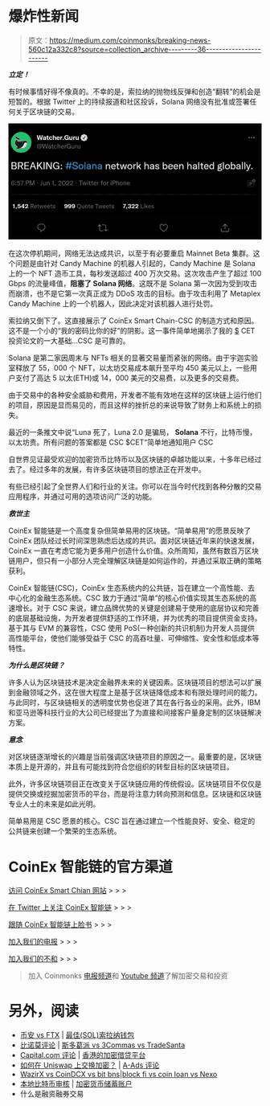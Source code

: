 # 爆炸性新闻

> 原文：<https://medium.com/coinmonks/breaking-news-560c12a332c8?source=collection_archive---------36----------------------->

***立定！***

有时候事情好得不像真的。不幸的是，索拉纳的抛物线反弹和创造“翻转”的机会是短暂的。根据 Twitter 上的持续报道和社区投诉，Solana 网络没有批准或签署任何关于区块链的交易。

![](img/50c9f62403c096dfa3e29a8997486a1d.png)

在这次停机期间，网络无法达成共识，以至于有必要重启 Mainnet Beta 集群。这个问题是由针对 Candy Machine 的机器人引起的，Candy Machine 是 Solana 上的一个 NFT 造币工具，每秒发送超过 400 万次交易。这次攻击产生了超过 100 Gbps 的流量峰值，**阻塞了 Solana 网络**。这既不是 Solana 第一次因为受到攻击而崩溃，也不是它第一次真正成为 DDoS 攻击的目标。由于攻击利用了 Metaplex Candy Machine 上的一个机器人，因此决定对该机器人进行处罚。

索拉纳又倒下了。这直接展示了 CoinEx Smart Chain-CSC 的制造方式和原因。这不是一个小的“我的密码比你的好”的阴影。这一事件简单地揭示了我的 [$](https://twitter.com/search?q=%24ADA&src=cashtag_click) CET 投资论文的一大基础…CSC 是可靠的。

Solana 是第二家因周末与 NFTs 相关的显著交易量而紧张的网络。由于宇迦实验室释放了 55，000 个 NFT，以太坊交易成本飙升至平均 450 美元以上，一些用户支付了高达 5 以太(ETH)或 14，000 美元的交易费，以及更多的交易费。

由于交易中的各种安全威胁和费用，开发者不能有效地在这样的区块链上运行他们的项目，原因是显而易见的，而且这样的挫折总的来说导致了财务上和系统上的损失。

最近的一条推文中说“Luna 死了，Luna 2.0 是骗局， **Solana** 不行，比特币慢，以太坊贵。所有问题的答案都是 CSC $CET“简单地通知用户 CSC

自世界见证最受欢迎的加密货币比特币以及区块链的卓越功能以来，十多年已经过去了。经过多年的发展，有许多区块链项目的想法正在开发中。

有些已经引起了全世界人们和行业的关注。你可以在当今时代找到各种分散的交易应用程序，并通过可用的选项访问广泛的功能。

***救世主***

CoinEx 智能链是一个高度复杂但简单易用的区块链。“简单易用”的愿景反映了 CoinEx 团队经过长时间深思熟虑后达成的共识。面对区块链近年来的快速发展，CoinEx 一直在考虑它能为更多用户创造什么价值。众所周知，虽然有数百万区块链用户，但只有一小部分人完全理解区块链是如何运作的，并通过采取正确的策略获利。

CoinEx 智能链(CSC)，CoinEx 生态系统内的公共链，旨在建立一个高性能、去中心化的金融生态系统。CSC 致力于通过“简单”的核心价值实现其生态系统的高速增长。对于 CSC 来说，建立品牌优势的关键是创建易于使用的底层协议和完善的底层基础设施，为开发者提供舒适的工作环境，并为优秀的项目提供资金支持。基于其与 EVM 的兼容性，CSC 使用 PoS(一种创新的共识机制)为开发人员提供高性能平台，使他们能够受益于 CSC 的高吞吐量、可伸缩性、安全性和低成本等特性。

***为什么是区块链？***

许多人认为区块链技术是决定金融界未来的关键因素。区块链项目的想法可以扩展到金融领域之外，这在很大程度上是基于区块链降低成本和有限处理时间的能力。与此同时，与区块链相关的透明度优势也促进了其在各行各业的采用。此外，IBM 和亚马逊等科技行业的大公司已经提出了为直接和间接客户量身定制的区块链解决方案。

***意念***

对区块链逐渐增长的兴趣是当前强调区块链项目的原因之一。最重要的是，区块链本质上是开源的，并且有可能找到符合您组织的转型目标的区块链项目。

此外，许多区块链项目正在改变关于区块链应用的传统假设。区块链项目不仅仅是提供交换或挖掘加密货币的平台，而是将注意力转向预测和信息。区块链和区块链专业人士的未来是如此光明。

简单易用是 CSC 愿景的核心。CSC 旨在通过建立一个性能良好、安全、稳定的公共链来创建一个繁荣的生态系统。

# CoinEx 智能链的官方渠道

[访问 CoinEx Smart Chian 网站](https://www.coinex.org/?lang=en_US) > > >

[在 Twitter 上关注 CoinEx 智能链](https://twitter.com/CoinEx_CSC) > > >

[跟随 CoinEx 智能链上脸书](https://www.facebook.com/CoinExSmartChain/) > > >

[加入我们的电报](https://t.me/CoinExChain) > > >

[加入我们的不和](https://discord.com/invite/5uBGRW9qSp) > > >

> 加入 Coinmonks [电报频道](https://t.me/coincodecap)和 [Youtube 频道](https://www.youtube.com/c/coinmonks/videos)了解加密交易和投资

# 另外，阅读

*   [币安 vs FTX](https://coincodecap.com/binance-vs-ftx) | [最佳(SOL)索拉纳钱包](https://coincodecap.com/solana-wallets)
*   [比诺莫评论](https://coincodecap.com/binomo-review) | [斯多葛派 vs 3Commas vs TradeSanta](https://coincodecap.com/stoic-vs-3commas-vs-tradesanta)
*   [Capital.com 评论](https://coincodecap.com/capital-com-review) | [香港的加密借贷平台](https://coincodecap.com/crypto-lending-hong-kong)
*   [如何在 Uniswap 上交换加密？](https://coincodecap.com/swap-crypto-on-uniswap) | [A-Ads 评论](https://coincodecap.com/a-ads-review)
*   [WazirX vs CoinDCX vs bit bns](/coinmonks/wazirx-vs-coindcx-vs-bitbns-149f4f19a2f1)|[block fi vs coin loan vs Nexo](/coinmonks/blockfi-vs-coinloan-vs-nexo-cb624635230d)
*   [本地比特币审核](/coinmonks/localbitcoins-review-6cc001c6ed56) | [加密货币储蓄账户](https://coincodecap.com/cryptocurrency-savings-accounts)
*   什么是融资融券交易